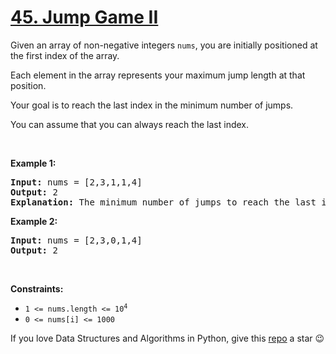 # [45. Jump Game II][title]

<p>Given an array of non-negative integers <code>nums</code>, you are initially positioned at the first index of the array.</p>
<p>Each element in the array represents your maximum jump length at that position.</p>
<p>Your goal is to reach the last index in the minimum number of jumps.</p>
<p>You can assume that you can always reach the last index.</p>
<p> </p>
<p><strong>Example 1:</strong></p>
<pre><strong>Input:</strong> nums = [2,3,1,1,4]
<strong>Output:</strong> 2
<strong>Explanation:</strong> The minimum number of jumps to reach the last index is 2. Jump 1 step from index 0 to 1, then 3 steps to the last index.
</pre>
<p><strong>Example 2:</strong></p>
<pre><strong>Input:</strong> nums = [2,3,0,1,4]
<strong>Output:</strong> 2
</pre>
<p> </p>
<p><strong>Constraints:</strong></p>
<ul>
<li><code>1 &lt;= nums.length &lt;= 10<sup>4</sup></code></li>
<li><code>0 &lt;= nums[i] &lt;= 1000</code></li>
</ul>


If you love Data Structures and Algorithms in Python, give this [repo][me] a star :wink:

[title]: https://leetcode.com/problems/jump-game-ii
[me]: https://github.com/bumblebee211196/awesome-python-leetcode